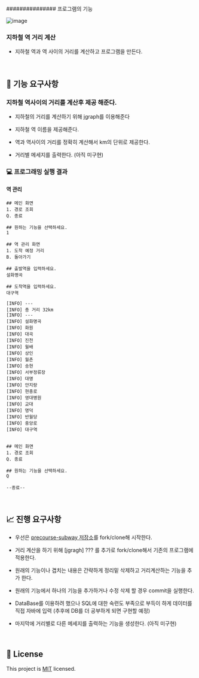 ############### 프로그램의 기능 

![image](https://user-images.githubusercontent.com/102271645/170036815-cfc3d8da-a3c8-4b88-a812-94f3328eec99.png)

### 지하철 역 거리 계산
- 지하철 역과 역 사이의 거리를 계산하고  프로그램을 만든다.
<br>

## 🚀 기능 요구사항

### 지하철 역사이의 거리를 계산후 제공 해준다.
+ 지하철의 거리를 계산하기 위해 jgraph를 이용해준다
- 지하철 역 이름을 제공해준다.
+ 역과 역사이의 거리를 정확히 계산해서 km의 단위로 제공한다.
- 거리별 메세지를 출력한다. (아직 미구현)





### 💻 프로그래밍 실행 결과 
#### 역 관리
```
## 메인 화면
1. 경로 조회
Q. 종료

## 원하는 기능을 선택하세요.
1

## 역 관리 화면
1. 도착 예정 거리
B. 돌아가기

## 출발역을 입력하세요.
설화명곡

## 도착역을 입력하세요.
대구역

[INFO] ---
[INFO] 총 거리 32km
[INFO] ---
[INFO] 설화명곡
[INFO] 화원
[INFO] 대곡 
[INFO] 진천
[INFO] 월배
[INFO] 상인
[INFO] 월촌
[INFO] 송현
[INFO] 서부정류장
[INFO] 대명
[INFO] 안지랑
[INFO] 현충로
[INFO] 영대병원
[INFO] 교대
[INFO] 명덕
[INFO] 반월당
[INFO] 중앙로
[INFO] 대구역


## 메인 화면
1. 경로 조회
Q. 종료

## 원하는 기능을 선택하세요.
Q

--종료--

```

<br>

## 📈 진행 요구사항
- 우선은 [precourse-subway 저장소](https://github.com/yangdongjue5510/precourse-subway)를 fork/clone해 시작한다.
+ 거리 계산을 하기 위해 [jgragh] ??? 를 추가로 fork/clone해서 기존의 프로그램에 적용한다.
- 원래의 기능이나 겹치는 내용은 간략하게 정리밑 삭제하고 거리계산하는 기능을 추가 한다.
+ 원래의 기능에서 하나의 기능을 추가하거나 수정 삭제 할 경우 commit을 실행한다. 
- DataBase를 이용하려 했으나 SQL에 대한 숙련도 부족으로 부득이 하게 데이터를 직접 자바에 입력 (추후에 DB를 더 공부하게 되면 구현할 예정)
+ 마지막에 거리별로 다른 메세지를 출력하는 기능을 생성한다. (아직 미구현)

<br>

## 📝 License

This project is [MIT](https://github.com/yangdongjue5510/precourse-subway/README.md) licensed.
